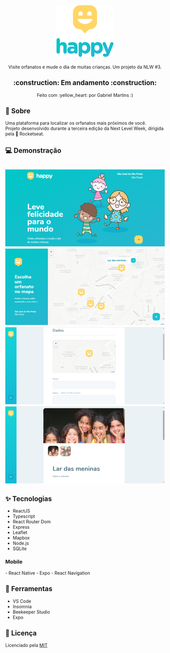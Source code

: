 <h2 align="center"> <img alt="HappyLogo" title="#Logo" src="./assets/logo.png" /> </h2>
<p align="center">
  Visite orfanatos e mude o dia de muitas crianças. Um projeto da NLW #3.
  <h2 align="center"> <b> :construction: Em andamento :construction: </b> </h2>
  <p align="center"> Feito com :yellow_heart: por Gabriel Martins :) </p>
</p>

## :email: Sobre
Uma plataforma para localizar os orfanatos mais próximos de você. <br>
Projeto desenvolvido durante a terceira edição da Next Level Week, dirigida pela :rocket: Rocketseat.

## :computer: Demonstração
<h1 align="center">
  <img alt="HappyLanding" title="#Landing" src="./assets/landing.png" />
  <img alt="HappyMap" title="#OrphanagesMap" src="./assets/orphanages-map.png" />
  <img alt="HappyCreate" title="#CreateOrphanage" src="./assets/create-orphanage.png" />
  <img alt="HappyDetails" title="#OrphanageDetails" src="./assets/orphanage-details.png" />
</h1>

<!-- ## Funcionalidades
- [x] Localização no mapa
- [x] Cadastro de orfanatos -->

## :sparkles: Tecnologias 
- ReactJS
- Typescript
- React Router Dom
- Express
- Leaflet
- Mapbox
- Node.js
- SQLite
<h3> Mobile </h3>
- React Native
- Expo
- React Navigation

## :wrench: Ferramentas
- VS Code
- Insomnia
- Beekeeper Studio
- Expo


<!-- ## Instalação -->

## :page_with_curl: Licença
Licenciado pela <a href="./LICENSE.md"> MIT </a>
